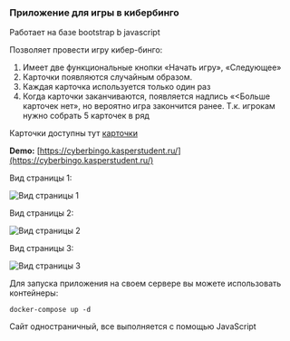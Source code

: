 ### Приложение для игры в кибербинго

Работает на базе bootstrap b javascript

Позволяет провести игру кибер-бинго:
1. Имеет две функциональные кнопки «Начать игру», «Следующее»
2. Карточки появляются случайным образом.
3. Каждая карточка используется только один раз
4. Когда карточки заканчиваются, появляется надпись «<Больше карточек нет», но вероятно игра закончится ранее. Т.к. игрокам нужно собрать 5 карточек в ряд

Карточки доступны тут [карточки](https://drive.google.com/file/d/1aTltsVhXtvI3Q9NT7m0AEwdW-bVG490b/view?usp=sharing)

**Demo:** [https://cyberbingo.kasperstudent.ru/](https://cyberbingo.kasperstudent.ru/)

Вид страницы 1:

![Вид страницы 1](https://forai.school1409.ru/_media/2121.png)

Вид страницы 2:

![Вид страницы 2](https://forai.school1409.ru/_media/2122.png)

Вид страницы 3:

![Вид страницы 3](https://forai.school1409.ru/_media/2123.png)

Для запуска приложения на своем сервере вы можете использовать контейнеры:

```commandline
docker-compose up -d
```

Сайт одностраничный, все выполняется с помощью JavaScript

